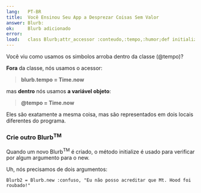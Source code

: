 ```yaml
---
lang:   PT-BR
title:  Você Ensinou Seu App a Desprezar Coisas Sem Valor
answer: Blurb:
ok:     Blurb adicionado
error:  
load:   class Blurb;attr_accessor :conteudo,:tempo,:humor;def initialize(humor, conteudo="");@tempo=Time.now;@conteudo=conteudo[0..39];@humor=humor;end;end;blurb1=Blurb.new(:doente,"Hoje, Mount Hood foi roubado!")
---
```


Você viu como usamos os simbolos arroba dentro da classe (@tempo)?

__Fora__ da classe, nós usamos o acessor:

> __blurb.tempo = Time.now__

mas __dentro__ nós usamos __a variável objeto__:

> __@tempo = Time.now__

Eles são exatamente a mesma coisa, mas são representados em dois locais diferentes do programa.

### Crie outro Blurb<sup>TM</sup>
Quando um novo Blurb<sup>TM</sup> é criado, o método initialize é usado para verificar
por algum argumento para o new.

Uh, nós precisamos de dois argumentos:

    Blurb2 = Blurb.new :confuso, "Eu não posso acreditar que Mt. Hood foi roubado!"
